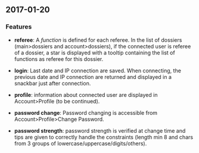 ## 2017-01-20

### Features

- **referee**: A *function* is defined for each referee. In the list of dossiers 
(main>dossiers and account>dossiers), if the connected user is referee of 
a dossier, a star is displayed with a tooltip containing the list of functions 
as referee for this dossier.

- **login**: Last date and IP connection are saved. When connecting, the previous 
date and IP connection are returned and displayed in a snackbar just after 
connection. 

- **profile**: information about connected user are displayed in Account>Profile 
(to be continued).

- **password change**: Password changing is accessible from 
Account>Profile>Change Password.

- **password strength**: password strength is verified at change time and tips 
are given to correctly handle the constraints (length min 8 and chars from 
3 groups of lowercase/uppercase/digits/others).

